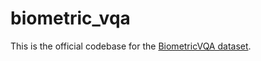 # biometric_vqa
This is the official codebase for the [BiometricVQA dataset](https://huggingface.co/datasets/YongchengYAO/BiometricVQA).



